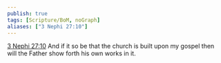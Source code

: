 ```yaml
---
publish: true
tags: [Scripture/BoM, noGraph]
aliases: ["3 Nephi 27:10"]
---
```

[3 Nephi 27:10](https://churchofjesuschrist.org/study/scriptures/bofm/3-ne/27?lang=eng&id=p10#p10) And if it so be that the church is built upon my gospel then will the Father show forth his own works in it.
